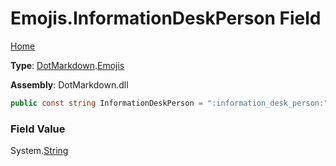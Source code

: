 # Emojis\.InformationDeskPerson Field

[Home](../../../README.md)

**Type**: [DotMarkdown](../../README.md)\.[Emojis](../README.md)

**Assembly**: DotMarkdown\.dll

```csharp
public const string InformationDeskPerson = ":information_desk_person:"
```

### Field Value

System\.[String](https://docs.microsoft.com/en-us/dotnet/api/system.string)